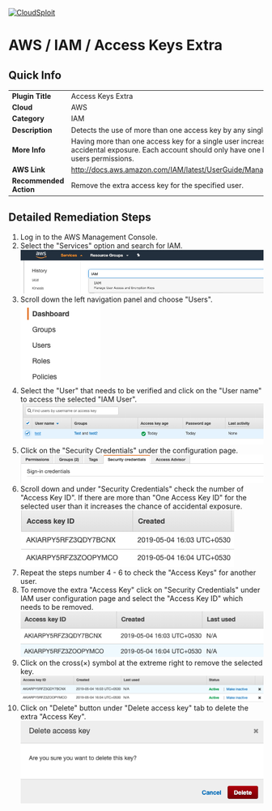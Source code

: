 [![CloudSploit](https://cloudsploit.com/img/logo-new-big-text-100.png "CloudSploit")](https://cloudsploit.com)

# AWS / IAM / Access Keys Extra

## Quick Info

| | |
|-|-|
| **Plugin Title** | Access Keys Extra |
| **Cloud** | AWS |
| **Category** | IAM |
| **Description** | Detects the use of more than one access key by any single user |
| **More Info** | Having more than one access key for a single user increases the chance of accidental exposure. Each account should only have one key that defines the users permissions. |
| **AWS Link** | http://docs.aws.amazon.com/IAM/latest/UserGuide/ManagingCredentials.html |
| **Recommended Action** | Remove the extra access key for the specified user. |

## Detailed Remediation Steps
1. Log in to the AWS Management Console.
2. Select the "Services" option and search for IAM. </br> <img src="/resources/aws/iam/access-keys-extra/step2.png"/>
3. Scroll down the left navigation panel and choose "Users". </br><img src="/resources/aws/iam/access-keys-extra/step3.png"/>
4. Select the "User" that needs to be verified and click on the "User name" to access the selected "IAM User".</br><img src="/resources/aws/iam/access-keys-extra/step4.png"/>
5. Click on the "Security Credentials" under the configuration page.</br><img src="/resources/aws/iam/access-keys-extra/step5.png"/>
6. Scroll down and under "Security Credentials" check the number of "Access Key ID". If there are more than "One Access Key ID" for the selected user than it increases the chance of accidental exposure.</br><img src="/resources/aws/iam/access-keys-extra/step6.png"/>
7. Repeat the steps number 4 - 6 to check the "Access Keys" for another user.</br>
8. To remove the extra "Access Key" click on "Security Credentials" under IAM user configuration page and select the "Access Key ID" which needs to be removed.</br> <img src="/resources/aws/iam/access-keys-extra/step8.png"/>
9. Click on the cross(×) symbol at the extreme right to remove the selected key. </br> <img src="/resources/aws/iam/access-keys-extra/step9.png"/>
10. Click on "Delete" button under "Delete access key" tab to delete the extra "Access Key".</br><img src="/resources/aws/iam/access-keys-extra/step10.png"/>
